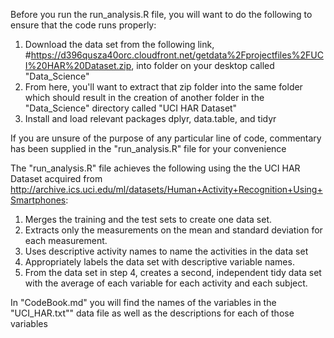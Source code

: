 Before you run the run_analysis.R file, you will want to do the following to ensure that the code runs properly: 

  1. Download the data set from the following link, 
     #https://d396qusza40orc.cloudfront.net/getdata%2Fprojectfiles%2FUCI%20HAR%20Dataset.zip,      into folder on your desktop called "Data_Science" 
  2. From here, you'll want to extract that zip folder into the same folder which should
     result in the creation of another folder in the "Data_Science" directory called "UCI HAR
     Dataset" 
  3. Install and load relevant packages dplyr, data.table, and tidyr

If you are unsure of the purpose of any particular line of code, commentary has been supplied in the "run_analysis.R" file for your convenience 

The "run_analysis.R" file achieves the following using the the UCI HAR Dataset acquired from http://archive.ics.uci.edu/ml/datasets/Human+Activity+Recognition+Using+Smartphones: 
  1. Merges the training and the test sets to create one data set.
  2. Extracts only the measurements on the mean and standard deviation for each measurement.
  3. Uses descriptive activity names to name the activities in the data set
  4. Appropriately labels the data set with descriptive variable names.
  5. From the data set in step 4, creates a second, independent tidy data set with the average of each variable for each activity and each subject.
  
In "CodeBook.md" you will find the names of the variables in the "UCI_HAR.txt"" data file as well as the descriptions for each of those variables


  

